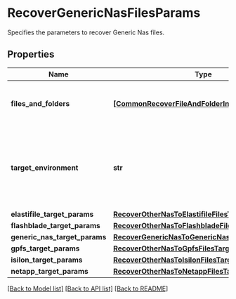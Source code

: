 # RecoverGenericNasFilesParams

Specifies the parameters to recover Generic Nas files.

## Properties
Name | Type | Description | Notes
------------ | ------------- | ------------- | -------------
**files_and_folders** | [**[CommonRecoverFileAndFolderInfo], none_type**](CommonRecoverFileAndFolderInfo.md) | Specifies the info about the files and folders to be recovered. | 
**target_environment** | **str** | Specifies the environment of the recovery target. The corresponding params below must be filled out. | 
**elastifile_target_params** | [**RecoverOtherNasToElastifileFilesTargetParams**](RecoverOtherNasToElastifileFilesTargetParams.md) |  | [optional] 
**flashblade_target_params** | [**RecoverOtherNasToFlashbladeFilesTargetParams**](RecoverOtherNasToFlashbladeFilesTargetParams.md) |  | [optional] 
**generic_nas_target_params** | [**RecoverGenericNasToGenericNasFilesTargetParams**](RecoverGenericNasToGenericNasFilesTargetParams.md) |  | [optional] 
**gpfs_target_params** | [**RecoverOtherNasToGpfsFilesTargetParams**](RecoverOtherNasToGpfsFilesTargetParams.md) |  | [optional] 
**isilon_target_params** | [**RecoverOtherNasToIsilonFilesTargetParams**](RecoverOtherNasToIsilonFilesTargetParams.md) |  | [optional] 
**netapp_target_params** | [**RecoverOtherNasToNetappFilesTargetParams**](RecoverOtherNasToNetappFilesTargetParams.md) |  | [optional] 

[[Back to Model list]](../README.md#documentation-for-models) [[Back to API list]](../README.md#documentation-for-api-endpoints) [[Back to README]](../README.md)


